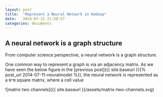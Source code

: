 ```yaml
---
layout: post
title:  "Represent a Neural Network in Hadoop"
date:   2014-07-12 21:58:57
categories: documents
---
```


## A neural network is a graph structure

From computer science perspective, a neural network is a graph
structure.

One common way to represent a graph is via an adjacency matrix. As we
have seen the below figure in the [previous post]({{ site.baseurl }}{% post_url 2014-07-11-neuralmodel %}),
the neural network is represented as a `N*N` square matrix, where a
cell value 

![matrix two channels]({{ site.baseurl }}/assets/matrix-two-channels.svg)
 
